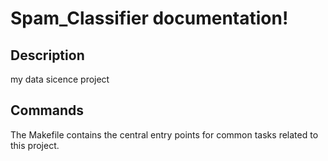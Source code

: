 # Spam_Classifier documentation!

## Description

my data sicence project

## Commands

The Makefile contains the central entry points for common tasks related to this project.

